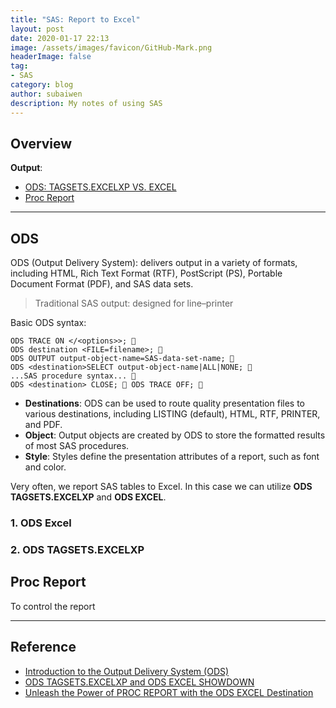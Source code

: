 ```yaml
---
title: "SAS: Report to Excel"
layout: post
date: 2020-01-17 22:13
image: /assets/images/favicon/GitHub-Mark.png
headerImage: false
tag:
- SAS
category: blog
author: subaiwen
description: My notes of using SAS
---
```


## Overview
**Output**:

- [ODS: TAGSETS.EXCELXP VS. EXCEL](#ODS) 
- [Proc Report](#proc-report)


---
## ODS
ODS (Output Delivery System): delivers output in a variety of formats, including HTML, Rich Text Format (RTF), PostScript (PS), Portable Document Format (PDF), and SAS data sets.
> Traditional SAS output: designed for line–printer

Basic ODS syntax:

```SAS
ODS TRACE ON </<options>>; 
ODS destination <FILE=filename>; 
ODS OUTPUT output-object-name=SAS-data-set-name; 
ODS <destination>SELECT output-object-name|ALL|NONE; 
...SAS procedure syntax... 
ODS <destination> CLOSE;  ODS TRACE OFF; 
```

- **Destinations**: ODS can be used to route quality presentation files to various destinations, including LISTING (default), HTML, RTF, PRINTER, and PDF.
- **Object**: Output objects are created by ODS to store the formatted results of most SAS procedures.
- **Style**: Styles define the presentation attributes of a report, such as font and color.

Very often, we report SAS tables to Excel. In this case we can utilize **ODS TAGSETS.EXCELXP** and **ODS EXCEL**.

### 1. ODS Excel

### 2. ODS TAGSETS.EXCELXP 

## Proc Report
To control the report


---
## Reference
- [Introduction to the Output Delivery System (ODS)](https://support.sas.com/content/dam/SAS/support/en/books/quick-results-with-the-output-delivery-system/58458_excerpt.pdf)
- [ODS TAGSETS.EXCELXP and ODS EXCEL SHOWDOWN](https://support.sas.com/resources/papers/proceedings17/0973-2017.pdf)
- [Unleash the Power of PROC REPORT
with the ODS EXCEL Destination](https://www.sas.com/content/dam/SAS/support/en/sas-global-forum-proceedings/2018/2479-2018.pdf)

